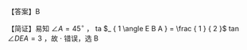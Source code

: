 【答案】B

【简证】易知 $\angle A = 4 5 ^ { \circ }$ ， ta $_ { 1 \angle E B A } = \frac { 1 } { 2 }$ tan $\angle D E A = 3$ ，故 $\cdot$ 错误，选 B
